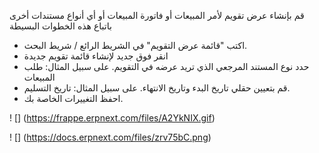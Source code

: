 قم بإنشاء عرض تقويم لأمر المبيعات أو فاتورة المبيعات أو أي أنواع مستندات أخرى باتباع هذه الخطوات البسيطة

* اكتب "قائمة عرض التقويم" في الشريط الرائع / شريط البحث.
* انقر فوق جديد لإنشاء قائمة تقويم جديدة
* حدد نوع المستند المرجعي الذي تريد عرضه في التقويم. على سبيل المثال: طلب المبيعات
* قم بتعيين حقلي تاريخ البدء وتاريخ الانتهاء. على سبيل المثال: تاريخ التسليم.
* احفظ التغييرات الخاصة بك.

! [] (https://frappe.erpnext.com/files/A2YkNIX.gif)

! [] (https://docs.erpnext.com/files/zrv75bC.png)